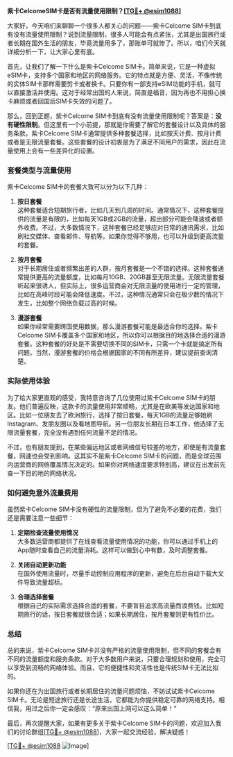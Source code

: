 **紫卡CelcomeSIM卡是否有流量使用限制？[[TG💪+ @esim1088](https://t.me/s/esim1088)]**

大家好，今天咱们来聊聊一个很多人都关心的问题——紫卡Celcome SIM卡到底有没有流量使用限制？说到流量限制，很多人可能会有点紧张，尤其是出国旅行或者长期在国外生活的朋友，毕竟流量用多了，那账单可就惨了。所以，咱们今天就详细分析一下，让大家心里有底。

首先，让我们了解一下什么是紫卡Celcome SIM卡。简单来说，它是一种虚拟eSIM卡，支持多个国家和地区的网络服务。它的特点就是方便、灵活，不像传统的实体SIM卡那样需要剪卡或者换卡。只要你有一部支持eSIM功能的手机，就可以直接激活并使用。这对于经常出国的人来说，简直是福音，因为再也不用担心换卡麻烦或者回国后SIM卡失效的问题了。

那么，回到正题，紫卡Celcome SIM卡到底有没有流量使用限制呢？答案是：**没有硬性限制**。但这里有一个小前提，那就是你需要了解它的套餐设计以及具体的服务条款。紫卡Celcome SIM卡通常提供多种套餐选择，比如按天计费、按月计费或者是无限流量套餐。这些套餐的设计初衷是为了满足不同用户的需求，因此在流量使用上会有一些差异化的设置。

### **套餐类型与流量使用**
紫卡Celcome SIM卡的套餐大致可以分为以下几种：

1. **按日套餐**  
   这种套餐适合短期旅行者，比如几天到几周的时间。通常情况下，这种套餐提供的流量是有限的，比如每天1GB或2GB的流量，超出部分可能会降速或者额外收费。不过，大多数情况下，这种套餐已经足够应对日常的通讯需求，比如刷社交媒体、查看邮件、导航等。如果你觉得不够用，也可以升级到更高流量的套餐。

2. **按月套餐**  
   对于长期居住或者频繁出差的人群，按月套餐是一个不错的选择。这种套餐通常提供更高的流量额度，比如每月10GB、20GB甚至无限流量。无限流量套餐听起来很诱人，但实际上，很多运营商会对无限流量的使用进行一定的管理，比如在高峰时段可能会降低速度。不过，这种情况通常只会在极少数的情况下发生，比如整个网络负载过高的时候。

3. **漫游套餐**  
   如果你经常需要跨国使用数据，那么漫游套餐可能是最适合你的选择。紫卡Celcome SIM卡覆盖多个国家和地区，所以你可以根据目的地选择合适的漫游套餐。这种套餐的好处是不需要切换不同的SIM卡，只需一个卡就能搞定所有问题。当然，漫游套餐的价格会根据国家的不同有所差异，建议提前查询清楚。

### **实际使用体验**
为了给大家更直观的感受，我特意咨询了几位使用过紫卡Celcome SIM卡的朋友。他们普遍反映，这款卡的流量使用非常顺畅，尤其是在欧美等发达国家和地区。比如一位朋友去了欧洲旅行，选择了按日套餐，每天1GB的流量足够她刷Instagram、发朋友圈以及看地图导航。另一位朋友长期在日本工作，他选择了无限流量套餐，完全没有遇到任何流量不足的情况。

不过，也有朋友提到，在某些偏远地区或者网络信号较差的地方，即使是有流量套餐，网速也会受到影响。这其实不是紫卡Celcome SIM卡的问题，而是全球范围内运营商的网络覆盖情况决定的。如果你对网络速度要求特别高，建议在出发前先查一下目的地的网络状况。

### **如何避免意外流量费用**
虽然紫卡Celcome SIM卡没有硬性的流量限制，但为了避免不必要的花费，我们还是需要注意一些细节：

1. **定期检查流量使用情况**  
   大多数运营商都提供了在线查看流量使用情况的功能，你可以通过手机上的App随时查看自己的流量消耗。这样可以做到心中有数，及时调整套餐。

2. **关闭自动更新功能**  
   在国外使用流量时，尽量手动控制应用程序的更新，避免在后台自动下载大文件导致流量超标。

3. **合理选择套餐**  
   根据自己的实际需求选择合适的套餐，不要盲目追求高流量而浪费钱。比如短期旅行的话，按日套餐就很合适；如果长期居住，按月套餐则更有性价比。

### **总结**
总的来说，紫卡Celcome SIM卡并没有严格的流量使用限制，但不同的套餐会有不同的流量额度和服务条款。对于大多数用户来说，只要合理规划和使用，完全可以享受到流畅的网络体验。而且，它的便捷性和灵活性也是传统SIM卡无法比拟的。

如果你还在为出国旅行或者长期居住的流量问题烦恼，不妨试试紫卡Celcome SIM卡。无论是短途旅行还是长途生活，它都能为你提供稳定可靠的网络支持。相信我，用过之后你一定会感叹：“原来出国上网可以这么简单！”

最后，再次提醒大家，如果有更多关于紫卡Celcome SIM卡的问题，欢迎加入我们的讨论群组[[TG💪+ @esim1088](https://t.me/s/esim1088)]，大家一起交流经验，解决疑惑！

[[TG💪+ @esim1088](https://t.me/s/esim1088) ![Image](https://i.postimg.cc/4NQfJmqS/Snipaste-2025-05-13-00-14-12.png)]
